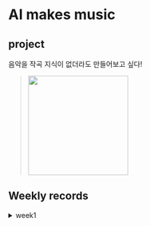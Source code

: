 # AI makes music

## project
 음악을 작곡 지식이 없더라도 만들어보고 싶다!


> <img src="recent:///3d2f147053b243ce35ae5a7a5d6a54b9" width="200">

## Weekly records

<details>
<summary> week1 </summary>
<div markdown='1'>
  
 - 
